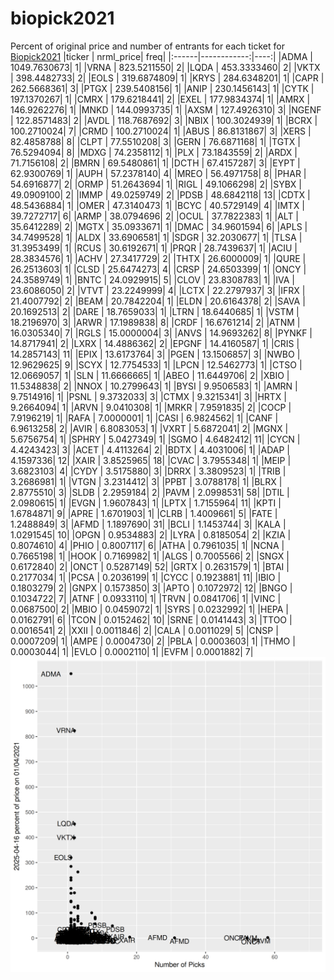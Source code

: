 # biopick2021
Percent of original price and number of entrants for each ticket for [Biopick2021](https://twitter.com/hashtag/Biopick2021)
|ticker |   nrml_price| freq|
|:------|------------:|----:|
|ADMA   | 1049.7630673|    1|
|VRNA   |  823.5211550|    2|
|LQDA   |  453.3333460|    2|
|VKTX   |  398.4482733|    2|
|EOLS   |  319.6874809|    1|
|KRYS   |  284.6348201|    1|
|CAPR   |  262.5668361|    3|
|PTGX   |  239.5408156|    1|
|ANIP   |  230.1456143|    1|
|CYTK   |  197.1370267|    1|
|CMRX   |  179.6218441|    2|
|EXEL   |  177.9834374|    1|
|AMRX   |  146.9262276|    1|
|MNKD   |  144.0993735|    1|
|AXSM   |  127.4926310|    3|
|NGENF  |  122.8571483|    2|
|AVDL   |  118.7687692|    3|
|NBIX   |  100.3024939|    1|
|BCRX   |  100.2710024|    7|
|CRMD   |  100.2710024|    1|
|ABUS   |   86.8131867|    3|
|XERS   |   82.4858788|    8|
|CLPT   |   77.5510208|    3|
|GERN   |   76.6871168|    1|
|TGTX   |   76.5294094|    8|
|MDXG   |   74.2358112|    1|
|PLX    |   73.1843559|    2|
|ARDX   |   71.7156108|    2|
|BMRN   |   69.5480861|    1|
|DCTH   |   67.4157287|    3|
|EYPT   |   62.9300769|    1|
|AUPH   |   57.2378140|    4|
|MREO   |   56.4971758|    8|
|PHAR   |   54.6916877|    2|
|ORMP   |   51.2643694|    1|
|RIGL   |   49.1066298|    2|
|SYBX   |   49.0909100|    2|
|IMMP   |   49.0259749|    2|
|PDSB   |   48.6842118|   13|
|CDTX   |   48.5436884|    1|
|OMER   |   47.3140473|    1|
|BCYC   |   40.5729149|    4|
|IMTX   |   39.7272717|    6|
|ARMP   |   38.0794696|    2|
|OCUL   |   37.7822383|    1|
|ALT    |   35.6412289|    2|
|MGTX   |   35.0933671|    1|
|DMAC   |   34.9601594|    6|
|APLS   |   34.7499528|    1|
|ALDX   |   33.6906581|    1|
|SDGR   |   32.2030677|    1|
|TLSA   |   31.3953499|    1|
|RCUS   |   30.6192671|    1|
|PRQR   |   28.7439637|    1|
|ACIU   |   28.3834576|    1|
|ACHV   |   27.3417729|    2|
|THTX   |   26.6000009|    1|
|QURE   |   26.2513603|    1|
|CLSD   |   25.6474273|    4|
|CRSP   |   24.6503399|    1|
|ONCY   |   24.3589749|    1|
|BNTC   |   24.0929915|    5|
|CLOV   |   23.8308783|    1|
|IVA    |   23.6086050|    2|
|VTVT   |   23.2249999|    4|
|LCTX   |   22.2797937|    3|
|IFRX   |   21.4007792|    2|
|BEAM   |   20.7842204|    1|
|ELDN   |   20.6164378|    2|
|SAVA   |   20.1692513|    2|
|DARE   |   18.7659033|    1|
|LTRN   |   18.6440685|    1|
|VSTM   |   18.2196970|    3|
|ARWR   |   17.1989838|    8|
|CRDF   |   16.6761214|    2|
|ATNM   |   16.0305340|    7|
|RGLS   |   15.0000004|    3|
|ANVS   |   14.9693262|    8|
|PYNKF  |   14.8717941|    2|
|LXRX   |   14.4886362|    2|
|EPGNF  |   14.4160587|    1|
|CRIS   |   14.2857143|   11|
|EPIX   |   13.6173764|    3|
|PGEN   |   13.1506857|    3|
|NWBO   |   12.9629625|    9|
|SCYX   |   12.7754533|    1|
|LPCN   |   12.5462773|    1|
|CTSO   |   12.0669057|    1|
|SLN    |   11.6666665|    1|
|ABEO   |   11.6449706|    2|
|XBIO   |   11.5348838|    2|
|NNOX   |   10.2799643|    1|
|BYSI   |    9.9506583|    1|
|AMRN   |    9.7514916|    1|
|PSNL   |    9.3732033|    3|
|CTMX   |    9.3215341|    3|
|HRTX   |    9.2664094|    1|
|ARVN   |    9.0410308|    1|
|MRKR   |    7.9591835|    2|
|COCP   |    7.9196219|    1|
|RAFA   |    7.0000001|    1|
|CASI   |    6.9824562|    1|
|CANF   |    6.9613258|    2|
|AVIR   |    6.8083053|    1|
|VXRT   |    5.6872041|    2|
|MGNX   |    5.6756754|    1|
|SPHRY  |    5.0427349|    1|
|SGMO   |    4.6482412|   11|
|CYCN   |    4.4243423|    3|
|ACET   |    4.4113264|    2|
|BDTX   |    4.4031006|    1|
|ADAP   |    4.1597336|   12|
|XAIR   |    3.8525965|   18|
|CVAC   |    3.7955348|    1|
|MEIP   |    3.6823103|    4|
|CYDY   |    3.5175880|    3|
|DRRX   |    3.3809523|    1|
|TRIB   |    3.2686981|    1|
|VTGN   |    3.2314412|    3|
|PPBT   |    3.0788178|    1|
|BLRX   |    2.8775510|    3|
|SLDB   |    2.2959184|    2|
|PAVM   |    2.0998531|   58|
|DTIL   |    2.0980615|    1|
|EVGN   |    1.9607843|    1|
|LPTX   |    1.7155964|   11|
|KPTI   |    1.6784871|    9|
|APRE   |    1.6701903|    1|
|CLRB   |    1.4009661|    5|
|FATE   |    1.2488849|    3|
|AFMD   |    1.1897690|   31|
|BCLI   |    1.1453744|    3|
|KALA   |    1.0291545|   10|
|OPGN   |    0.9534883|    2|
|LYRA   |    0.8185054|    2|
|KZIA   |    0.8074610|    4|
|PHIO   |    0.8007117|    6|
|ATHA   |    0.7961035|    1|
|NCNA   |    0.7665198|    1|
|HOOK   |    0.7169982|    1|
|ALGS   |    0.7005566|    2|
|SNGX   |    0.6172840|    2|
|ONCT   |    0.5287149|   52|
|GRTX   |    0.2631579|    1|
|BTAI   |    0.2177034|    1|
|PCSA   |    0.2036199|    1|
|CYCC   |    0.1923881|   11|
|IBIO   |    0.1803279|    2|
|GNPX   |    0.1573850|    3|
|APTO   |    0.1072972|   12|
|BNGO   |    0.1034722|    7|
|ATNF   |    0.0933110|    1|
|TRVN   |    0.0841706|    1|
|VINC   |    0.0687500|    2|
|MBIO   |    0.0459072|    1|
|SYRS   |    0.0232992|    1|
|HEPA   |    0.0162791|    6|
|TCON   |    0.0152462|   10|
|SRNE   |    0.0141443|    3|
|TTOO   |    0.0016541|    2|
|XXII   |    0.0011846|    2|
|CALA   |    0.0011029|    5|
|CNSP   |    0.0007209|    1|
|AMPE   |    0.0004730|    2|
|PBLA   |    0.0003603|    1|
|THMO   |    0.0003044|    1|
|EVLO   |    0.0002110|    1|
|EVFM   |    0.0001882|    7|
![retvspicks](biopicks.png?raw=true)
